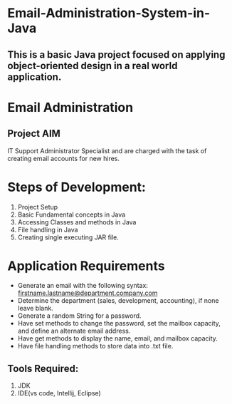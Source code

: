# Email-Administration-System-in-Java

## This is a basic Java project focused on applying object-oriented design in a real world application.

# Email Administration

## Project AIM

IT Support Administrator Specialist and are charged with the task of creating email accounts for new hires.


# Steps of Development:
1. Project Setup
2. Basic Fundamental concepts in Java
3. Accessing Classes and methods in Java
4. File handling in Java
5. Creating single executing JAR file.


# Application Requirements
- Generate an email with the following syntax: 
  firstname.lastname@department.company.com
- Determine the department (sales, development, accounting), if none leave blank.
- Generate a random String for a password.
- Have set methods to change the password, set the mailbox capacity, and define an alternate email address.
- Have get methods to display the name, email, and mailbox capacity.
- Have file handling methods to store data into .txt file.

## Tools Required:
1. JDK
2. IDE(vs code, Intellij, Eclipse)

